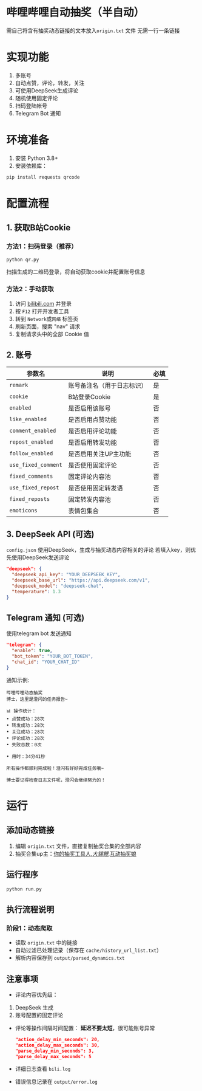 # 哔哩哔哩自动抽奖（半自动）
需自己将含有抽奖动态链接的文本放入`origin.txt` 文件
无需一行一条链接


# 实现功能
1. 多账号
2. 自动点赞，评论，转发，关注
3. 可使用DeepSeek生成评论
4. 随机使用固定评论
5. 扫码登陆帐号
6. Telegram Bot 通知

# 环境准备

1. 安装 Python 3.8+
2. 安装依赖库：
  
  ```bash
  pip install requests qrcode
  ```
  

# 配置流程

## 1. 获取B站Cookie

### 方法1：扫码登录（推荐）

```bash
python qr.py
```

扫描生成的二维码登录，将自动获取cookie并配置账号信息

### 方法2：手动获取

1. 访问 [bilibili.com](https://www.bilibili.com/) 并登录
2. 按 `F12` 打开开发者工具
3. 转到 `Network`或`网络` 标签页
4. 刷新页面，搜索 "nav" 请求
5. 复制请求头中的全部 Cookie 值

## 2. 账号

| 参数名 | 说明  | 必填  |
| --- | --- | --- |
| `remark` | 账号备注名（用于日志标识） | 是   |
| `cookie` | B站登录Cookie | 是   |
| `enabled` | 是否启用该账号 | 否   |
| `like_enabled` | 是否启用点赞功能 | 否   |
| `comment_enabled` | 是否启用评论功能 | 否   |
| `repost_enabled` | 是否启用转发功能 | 否   |
| `follow_enabled` | 是否启用关注UP主功能 | 否   |
| `use_fixed_comment` | 是否使用固定评论 | 否   |
| `fixed_comments` | 固定评论内容池 | 否   |
| `use_fixed_repost` | 是否使用固定转发语 | 否   |
| `fixed_reposts` | 固定转发内容池 | 否   |
| `emoticons` | 表情包集合 | 否   |

## 3. DeepSeek API (可选)

`config.json`
使用DeepSeek，生成与抽奖动态内容相关的评论
若填入key，则优先使用DeepSeek发送评论

```json
"deepseek": {
  "deepseek_api_key": "YOUR_DEEPSEEK_KEY",
  "deepseek_base_url": "https://api.deepseek.com/v1",
  "deepseek_model": "deepseek-chat",
  "temperature": 1.3
}
```

## Telegram 通知 (可选)

使用telegram bot 发送通知

```json
"telegram": {
  "enable": true,
  "bot_token": "YOUR_BOT_TOKEN",
  "chat_id": "YOUR_CHAT_ID"
}
```

通知示例:

```
哔哩哔哩动态抽奖
博士，这里是澄闪的任务报告~

📊 操作统计：
• 点赞成功：28次
• 转发成功：28次
• 关注成功：28次
• 评论成功：28次
• 失败总数：0次

• 用时：34分41秒

所有操作都顺利完成啦！澄闪有好好完成任务哦~

博士要记得检查日志文件呢，澄闪会继续努力的！
```

# 运行

## 添加动态链接

1. 编辑 `origin.txt` 文件，直接复制抽奖合集的全部内容
2. 抽奖合集up主：[你的抽奖工具人](https://bilibili.com/space/100680137),[_大锦鲤_](https://bilibili.com/space/226257459),[互动抽奖娘](https://bilibili.com/space/3546776042736296)

## 运行程序

```bash
python run.py
```

## 执行流程说明

### 阶段1：动态爬取

- 读取 `origin.txt` 中的链接
- 自动过滤已处理记录（保存在 `cache/history_url_list.txt`）
- 解析内容保存到 `output/parsed_dynamics.txt`

## 注意事项

- 评论内容优先级：

1. DeepSeek 生成
2. 账号配置的固定评论

- 评论等操作间隔时间配置：
  **延迟不要太短**，很可能账号异常
  
  ```json
  "action_delay_min_seconds": 20, 
  "action_delay_max_seconds": 30, 
  "parse_delay_min_seconds": 3,
  "parse_delay_max_seconds": 5   
  ```
  
- 详细日志查看 `bili.log`
  
- 错误信息记录在 `output/error.log`
